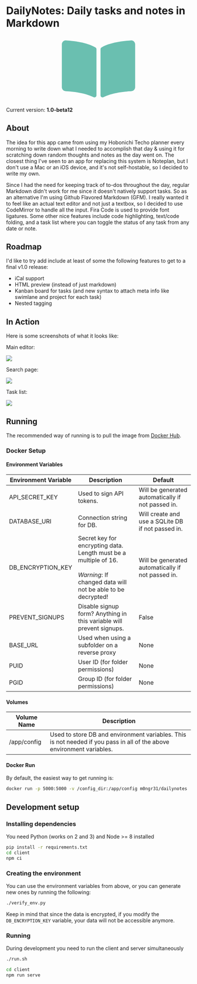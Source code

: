 # DailyNotes: Daily tasks and notes in Markdown

<p align="center">
  <!-- Font-Awesome book-open -->
  <svg xmlns="http://www.w3.org/2000/svg" viewBox="0 0 576 512" width="200px">
    <path style="fill:#6abfb0" d="M542.22 32.05c-54.8 3.11-163.72 14.43-230.96 55.59-4.64 2.84-7.27 7.89-7.27 13.17v363.87c0 11.55 12.63 18.85 23.28 13.49 69.18-34.82 169.23-44.32 218.7-46.92 16.89-.89 30.02-14.43 30.02-30.66V62.75c.01-17.71-15.35-31.74-33.77-30.7zM264.73 87.64C197.5 46.48 88.58 35.17 33.78 32.05 15.36 31.01 0 45.04 0 62.75V400.6c0 16.24 13.13 29.78 30.02 30.66 49.49 2.6 149.59 12.11 218.77 46.95 10.62 5.35 23.21-1.94 23.21-13.46V100.63c0-5.29-2.62-10.14-7.27-12.99z"/>
  </svg>
</p>

Current version: **1.0-beta12**

## About
The idea for this app came from using my Hobonichi Techo planner every morning to write down what I needed to accomplish that day & using it for scratching down random thoughts and notes as the day went on. The closest thing I've seen to an app for replacing this system is Noteplan, but I don't use a Mac or an iOS device, and it's not self-hostable, so I decided to write my own.

Since I had the need for keeping track of to-dos throughout the day, regular Markdown didn't work for me since it doesn't natively support tasks. So as an alternative I'm using Github Flavored Markdown (GFM). I really wanted it to feel like an actual text editor and not just a textbox, so I decided to use CodeMirror to handle all the input. Fira Code is used to provide font ligatures. Some other nice features include code highlighting, text/code folding, and a task list where you can toggle the status of any task from any date or note.

## Roadmap
I'd like to try add include at least of some the following features to get to a final v1.0 release:

 - iCal support
 - HTML preview (instead of just markdown)
 - Kanban board for tasks (and new syntax to attach meta info like swimlane and project for each task)
 - Nested tagging


## In Action
Here is some screenshots of what it looks like:

Main editor:

![](https://i.imgur.com/WEZff9a.png)

Search page:

![](https://i.imgur.com/JKqHlhT.png)


Task list:

![](https://i.imgur.com/TSHboCT.png)

## Running
The recommended way of running is to pull the image from [Docker Hub](https://hub.docker.com/r/m0ngr31/dailynotes).

### Docker Setup

#### Environment Variables
| Environment Variable | Description | Default |
|---|---|---|
| API_SECRET_KEY | Used to sign API tokens. | Will be generated automatically if not passed in. |
| DATABASE_URI | Connection string for DB. | Will create and use a SQLite DB if not passed in. |
| DB_ENCRYPTION_KEY | Secret key for encrypting data. Length must be a multiple of 16.<br><br>*Warning*: If changed data will not be able to be decrypted! | Will be generated automatically if not passed in. |
| PREVENT_SIGNUPS | Disable signup form? Anything in this variable will prevent signups. | False |
| BASE_URL | Used when using a subfolder on a reverse proxy | None |
| PUID | User ID (for folder permissions) | None |
| PGID | Group ID (for folder permissions) | None |


#### Volumes
| Volume Name | Description |
|---|---|
| /app/config | Used to store DB and environment variables. This is not needed if you pass in all of the above environment variables. |


#### Docker Run
By default, the easiest way to get running is:

```bash
docker run -p 5000:5000 -v /config_dir:/app/config m0ngr31/dailynotes
```

## Development setup

### Installing dependencies
You need Python (works on 2 and 3) and Node >= 8 installed

```bash
pip install -r requirements.txt
cd client
npm ci
```

### Creating the environment
You can use the environment variables from above, or you can generate new ones by running the following:

```bash
./verify_env.py
```

Keep in mind that since the data is encrypted, if you modify the `DB_ENCRYPTION_KEY` variable, your data will not be accessible anymore.

### Running
During development you need to run the client and server simultaneously

```bash
./run.sh
```

```bash
cd client
npm run serve
```
